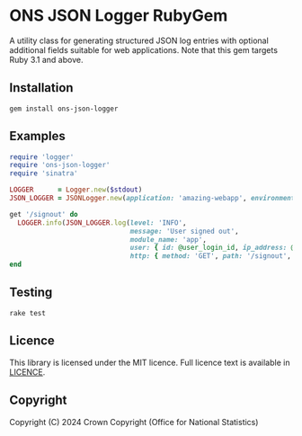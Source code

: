 # ONS JSON Logger RubyGem
A utility class for generating structured JSON log entries with optional additional fields suitable for web applications. Note that this gem targets Ruby 3.1 and above.

## Installation
```
gem install ons-json-logger
```

## Examples

```ruby
require 'logger'
require 'ons-json-logger'
require 'sinatra'

LOGGER      = Logger.new($stdout)
JSON_LOGGER = JSONLogger.new(application: 'amazing-webapp', environment: 'production')

get '/signout' do
  LOGGER.info(JSON_LOGGER.log(level: 'INFO',
                              message: 'User signed out',
                              module_name: 'app',
                              user: { id: @user_login_id, ip_address: @client_ip },
                              http: { method: 'GET', path: '/signout', status: 200, user_agent: request.user_agent }))
end
```

## Testing
```
rake test
```

## Licence
This library is licensed under the MIT licence. Full licence text is available in [LICENCE](LICENCE).

## Copyright
Copyright (C) 2024 Crown Copyright (Office for National Statistics)
